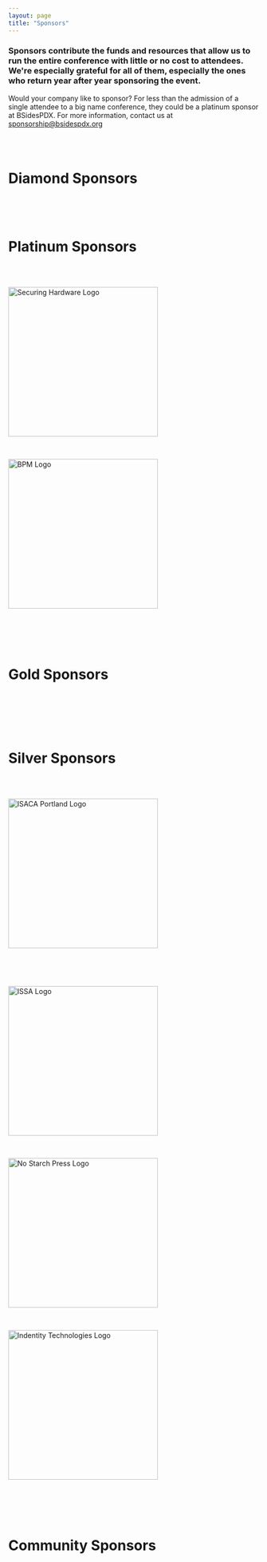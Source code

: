 ```yaml
---
layout: page
title: "Sponsors"
---
```

<h3>Sponsors contribute the funds and resources that allow us to run the entire conference with little or no cost to attendees. We're especially grateful for all of them, especially the ones who return year after year sponsoring the event.</h3>
<p>
Would your company like to sponsor? For less than the admission of a single attendee to a big name conference, they could be a platinum sponsor at BSidesPDX. For more information, contact us at <a href="mailto:sponsorship@bsidespdx.org">sponsorship@bsidespdx.org</a>
<p>&nbsp;</p>
<div class="row">
  <div class="columns small-12"><h1 class="center-text"><strong>Diamond Sponsors</strong></h1></div>
</div>
<p>&nbsp;</p>
<div class="row">
  <!--Diamond Sponsor logos go here -->
<div class="row">
</div>
  <div class="columns small-12"><h1 class="center-text"><strong>Platinum Sponsors</strong></h1></div>
</div>
<div class="row">
  <!--Platinum Sponsor logos go here -->
<p>&nbsp;</p>
  <div class="columns small-6"><img style="height: auto; width: 300px;"  src="/images/2024/web-logos/securing-hardware.png" alt="Securing Hardware Logo" class="center"/></div>
<p>&nbsp;</p>
 <div class="columns small-6"><img style="height: auto; width: 300px;" src="/images/2024/web-logos/BPM.png" alt="BPM Logo" class="center"/></div>
<p>&nbsp;</p>
</div>
<p>&nbsp;</p>
<div class="row">
  <div class="columns small-12"><h1 class="center-text"><strong>Gold Sponsors</strong></h1></div>
</div>
<p>&nbsp;</p>
<div class="row">
  <!--Gold Sponsor logos go here -->
</div>
<div class="row">
<p>&nbsp;</p>
  <div class="columns small-12"><h1 class="center-text"><strong>Silver Sponsors</strong></h1></div>
<p>&nbsp;</p>
  <div class="columns small-6"><img style="height: auto; width: 300px;" src="/images/2024/web-logos/ISACA_logo_PortlandOregon_RGB.png" alt="ISACA Portland Logo" class="center"/></div>
<p>&nbsp;</p>
</div>
<div class="row">
  <!--Silver Sponsor logos go here -->
<p>&nbsp;</p>
  <div class="columns small-6"><img style="height: auto; width: 300px;" src="/images/2024/web-logos/ISSA.png" alt="ISSA Logo" class="center"/></div>
<p>&nbsp;</p>
  <div class="columns small-6"><img style="height: auto; width: 300px;" src="/images/2024/web-logos/NoStarchPressLogo.jpg" alt="No Starch Press Logo" class="center"/></div>
<p>&nbsp;</p>
  <div class="columns small-6"><img style="height: auto; width: 300px;" src="/images/2024/web-logos/identity_technologies.png" alt="Indentity Technologies Logo" class="center"/></div>
<p>&nbsp;</p>
</div>
<div class="row">
<p>&nbsp;</p>
  <div class="columns small-12"><h1 class="center-text"><strong>Community Sponsors</strong></h1></div>
<p>&nbsp;</p>
</div>
<div class="row">
  <!--Community Sponsor logos go here -->
</div>

